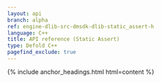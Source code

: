 ```yaml
---
layout: api
branch: alpha
ref: engine-dlib-src-dmsdk-dlib-static_assert-h
language: C++
title: API reference (Static Assert)
type: Defold C++
pagefind_exclude: true
---
```

{% include anchor_headings.html html=content %}